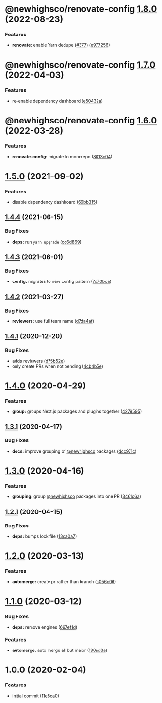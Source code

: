 # @newhighsco/renovate-config [1.8.0](https://github.com/newhighsco/config/compare/@newhighsco/renovate-config@1.7.0...@newhighsco/renovate-config@1.8.0) (2022-08-23)


### Features

* **renovate:** enable Yarn dedupe ([#377](https://github.com/newhighsco/config/issues/377)) ([e977256](https://github.com/newhighsco/config/commit/e977256173531c1e190d0f9a463c6d5f06f1ae3d))

# @newhighsco/renovate-config [1.7.0](https://github.com/newhighsco/config/compare/@newhighsco/renovate-config@1.6.0...@newhighsco/renovate-config@1.7.0) (2022-04-03)


### Features

* re-enable dependency dashboard ([e50432a](https://github.com/newhighsco/config/commit/e50432ac8c8c594f539140799f6771ffacad03af))

# @newhighsco/renovate-config [1.6.0](https://github.com/newhighsco/config/compare/@newhighsco/renovate-config@1.5.0...@newhighsco/renovate-config@1.6.0) (2022-03-28)


### Features

* **renovate-config:** migrate to monorepo ([8013c04](https://github.com/newhighsco/config/commit/8013c04620f219433ab4f5c7489c86923c95e92c))

# [1.5.0](https://github.com/newhighsco/renovate-config/compare/v1.4.4...v1.5.0) (2021-09-02)


### Features

* disable dependency dashboard ([66bb315](https://github.com/newhighsco/renovate-config/commit/66bb31536994d54be2a6d597537550f8d25acf9b))

## [1.4.4](https://github.com/newhighsco/renovate-config/compare/v1.4.3...v1.4.4) (2021-06-15)


### Bug Fixes

* **deps:** run `yarn upgrade` ([cc6d869](https://github.com/newhighsco/renovate-config/commit/cc6d8699d3eed4051ca988ceea8f97ba82b6017d))

## [1.4.3](https://github.com/newhighsco/renovate-config/compare/v1.4.2...v1.4.3) (2021-06-01)


### Bug Fixes

* **config:** migrates to new config pattern ([7d70bca](https://github.com/newhighsco/renovate-config/commit/7d70bcaabe3d7bb8bb9cebfce0b2ea3ccc94d902))

## [1.4.2](https://github.com/newhighsco/renovate-config/compare/v1.4.1...v1.4.2) (2021-03-27)


### Bug Fixes

* **reviewers:** use full team name ([d7da4af](https://github.com/newhighsco/renovate-config/commit/d7da4af80a50630eb150e6a367fbd5cbfe4fed36))

## [1.4.1](https://github.com/newhighsco/renovate-config/compare/v1.4.0...v1.4.1) (2020-12-20)


### Bug Fixes

* adds reviewers ([d75b52e](https://github.com/newhighsco/renovate-config/commit/d75b52ee832df891fdc5c6faa84ab1190963e63e))
* only create PRs when not pending ([4cb4b5e](https://github.com/newhighsco/renovate-config/commit/4cb4b5e0cffd6d9f66fab09ff71348e35cc982fe))

# [1.4.0](https://github.com/newhighsco/renovate-config/compare/v1.3.1...v1.4.0) (2020-04-29)


### Features

* **group:** groups Next.js packages and plugins together ([4279595](https://github.com/newhighsco/renovate-config/commit/427959507b27491d9772c869b6d161b051a2b538))

## [1.3.1](https://github.com/newhighsco/renovate-config/compare/v1.3.0...v1.3.1) (2020-04-17)


### Bug Fixes

* **docs:** improve grouping of [@newhighsco](https://github.com/newhighsco) packages ([dcc971c](https://github.com/newhighsco/renovate-config/commit/dcc971cbcd64e3594aaa2c9312d2b8fd4ff1fb3f))

# [1.3.0](https://github.com/newhighsco/renovate-config/compare/v1.2.1...v1.3.0) (2020-04-16)


### Features

* **grouping:** group [@newhighsco](https://github.com/newhighsco) packages into one PR ([3461c6a](https://github.com/newhighsco/renovate-config/commit/3461c6ab6489f6e2da3a1b16a5aaccedf00aa589))

## [1.2.1](https://github.com/newhighsco/renovate-config/compare/v1.2.0...v1.2.1) (2020-04-15)


### Bug Fixes

* **deps:** bumps lock file ([13da0a7](https://github.com/newhighsco/renovate-config/commit/13da0a7d00a624a143d0b9ebc9bb47b7a04eaa4b))

# [1.2.0](https://github.com/newhighsco/renovate-config/compare/v1.1.0...v1.2.0) (2020-03-13)


### Features

* **automerge:** create pr rather than branch ([a056c06](https://github.com/newhighsco/renovate-config/commit/a056c064a7492ad52f21cf1f125e87ec07e58c0e))

# [1.1.0](https://github.com/newhighsco/renovate-config/compare/v1.0.0...v1.1.0) (2020-03-12)


### Bug Fixes

* **deps:** remove engines ([697ef1d](https://github.com/newhighsco/renovate-config/commit/697ef1d4a9c64adf619cd4d3de4c49f8a8ad3996))


### Features

* **automerge:** auto merge all but major ([198ad8a](https://github.com/newhighsco/renovate-config/commit/198ad8af1b6a400872d53d4a736a2ec13de6acfe))

# 1.0.0 (2020-02-04)


### Features

* initial commit ([11e8ca0](https://github.com/newhighsco/renovate-config/commit/11e8ca09a679d9137a29f7d2cbfbc53908d66e01))
